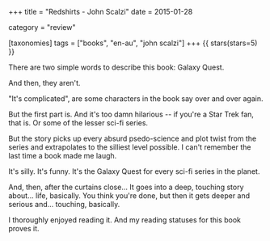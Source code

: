 +++
title = "Redshirts - John Scalzi"
date = 2015-01-28

category = "review"

[taxonomies]
tags = ["books", "en-au", "john scalzi"]
+++
{{ stars(stars=5) }}

There are two simple words to describe this book: Galaxy Quest.

And then, they aren't.

"It's complicated", are some characters in the book say over and over again.

But the first part is. And it's too damn hilarious -- if you're a Star Trek fan, that is. Or some of the lesser sci-fi series.

But the story picks up every absurd psedo-science and plot twist from the series and extrapolates to the silliest level possible. I can't remember the last time a book made me laugh.

It's silly. It's funny. It's the Galaxy Quest for every sci-fi series in the planet.

And, then, after the curtains close... It goes into a deep, touching story about... life, basically. You think you're done, but then it gets deeper and serious and... touching, basically.

I thoroughly enjoyed reading it. And my reading statuses for this book proves it.